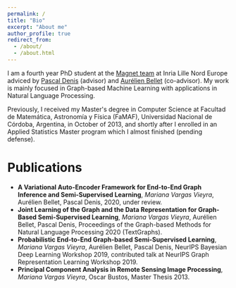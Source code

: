 ```yaml
---
permalink: /
title: "Bio"
excerpt: "About me"
author_profile: true
redirect_from:
  - /about/
  - /about.html
---
```


I am a fourth year PhD student at the [Magnet team](https://www.inria.fr/equipes/magnet) at Inria Lille Nord Europe adviced by [Pascal Denis](http://researchers.lille.inria.fr/~pdenis/about_me.html) (advisor)
and [Aurélien Bellet](http://researchers.lille.inria.fr/abellet/) (co-advisor). My work is mainly focused in Graph-based Machine Learning with applications in
Natural Language Processing.

Previously, I received my Master's degree in Computer Science at
Facultad de Matemática, Astronomía y Física (FaMAF),
Universidad Nacional de Córdoba, Argentina, in October of 2013, and shortly after I enrolled in an
Applied Statistics Master program which I almost finished (pending defense).


# Publications
- **A Variational Auto-Encoder Framework for End-to-End Graph Inference and Semi-Supervised Learning**, _Mariana Vargas Vieyra_, Aurélien Bellet, Pascal Denis, 2020, under review.
- **Joint Learning of the Graph and the Data Representation for Graph-Based Semi-Supervised Learning**, _Mariana Vargas Vieyra_, Aurélien Bellet, Pascal Denis, Proceedings of the Graph-based Methods for Natural Language Processing 2020 (TextGraphs).
- **Probabilistic End-to-End Graph-based Semi-Supervised Learning**, _Mariana Vargas Vieyra_, Aurélien Bellet, Pascal Denis, NeurIPS Bayesian Deep Learning Workshop 2019, contributed talk at NeurIPS Graph Representation Learning Workshop 2019.
- **Principal Component Analysis in Remote Sensing Image Processing**, _Mariana Vargas Vieyra_, Oscar Bustos, Master Thesis 2013.
